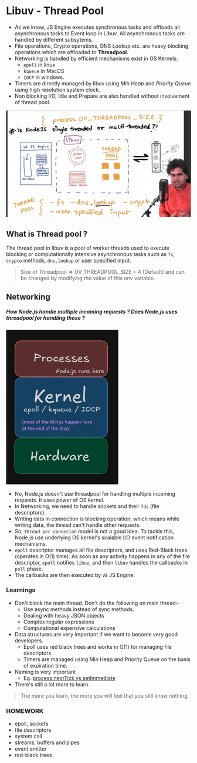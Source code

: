 # Libuv - Thread Pool

- As we know, JS Engine executes synchronous tasks and offloads all asynchronous tasks to Event loop in Libuv. All asynchronous tasks are handled by different subsytems.
- File operations, Crypto operations, DNS Lookup etc. are heavy blocking operations which are offloaded to **Threadpool**.
- Networking is handled by efficient mechanisms exist in OS Kernels:
  - `epoll` in linux
  - `kqueue` in MacOS
  - `IOCP` in windows.
- Timers are directly managed by libuv using _Min Heap_ and _Priority Queue_ using high resolution system clock.
- Non blocking I/O, Idle and Prepare are also handled without involvement of thread pool.

![](/assets/2025-01-12-11-00-32.png)

## What is Thread pool ?

The thread pool in libuv is a pool of worker threads used to execute blocking or computationally intensive asynchronous tasks such as `fs`, `crypto` methods, `dns.lookup` or user specified input.

> Size of Threadpool => UV_THREADPOOL_SIZE = 4 (Default) and can be changed by modifying the value of this env variable.

## Networking

##### How Node.js handle multiple incoming requests ? Does Node.js uses threadpool for handling those ?

![](/assets/2025-01-23-13-48-27.png)

- No, Node.js doesn't use threadpool for handling multiple incoming requests. It uses power of OS kernel.
- In Networking, we need to handle sockets and their `fds` (file descriptors).
- Writing data in connection is blocking operation, which means while writing data, the thread can't handle other requests.
- So, `Thread per connecion` model is not a good idea. To tackle this, Node.js use underlying OS kernel's scalable I/O event notification mechanisms.
- `epoll` descriptor manages all file descriptors, and uses Red-Black trees (operates in O(1) time). As soon as any activity happens in any of the file descriptor, `epoll` notifies `libuv`, and then `libuv` handles the callbacks in `poll` phase.
- The callbacks are then executed by `V8` JS Engine.

### Learnings

- Don't block the main thread. Don't do the following on main thread:-
  - Use async methods instead of sync methods.
  - Dealing with heavy JSON objects
  - Complex regular expressions
  - Computational expensive calculations
- Data structures are very important if we want to become very good developers.
  - Epoll uses red black trees and works in O(1) for managing file descriptors
  - Timers are managed using Min Heap and Priority Queue on the basis of expiration time.
- Naming is very important
  - Eg. [process.nextTick vs setImmediate](https://nodejs.org/en/learn/asynchronous-work/event-loop-timers-and-nexttick#processnexttick-vs-setimmediate)
- There's still a lot more to learn.

> The more you learn, the more you will feel that you still know nothing.

### HOMEWORK

- epoll, sockets
- file descriptors
- system call
- streams, buffers and pipes
- event emitter
- red-black trees
